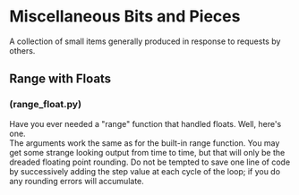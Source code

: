 # Miscellaneous Bits and Pieces
A collection of small items generally produced in response to requests by others.

## Range with Floats
### (range_float.py)
Have you ever needed a "range" function that handled floats.  Well, here's one.  
The arguments work the same as for the built-in range function.  You may get 
some strange looking output from time to time, but that will only be the 
dreaded floating point rounding.  Do not be tempted to save one line of code 
by successively adding the step value at each cycle of the loop; if you do any 
rounding errors will accumulate.

